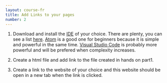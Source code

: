 ```yaml
---
layout: course-fr
title: Add Links to your pages
number: 2
---
```


1. Download and install the [IDE](https://en.wikipedia.org/wiki/Integrated_development_environment) of your choice. There are plenty, you can see a list  [here](https://ourcodeworld.com/articles/read/200/top-7-best-free-web-development-ide-for-javascript-html-and-css). [Atom](https://atom.io/) is a good one for beginners because it is simple and powerful in the same time. [Visual Studio Code](https://code.visualstudio.com/) is probably more powerful and will be prefered when complexity increases.

1. Create a html file and add link to the file created in hands on part1.
1. Create a link to the website of your choice and this website should be open in a new tab when the link is clicked.
